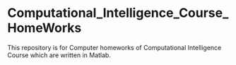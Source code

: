 # Computational_Intelligence_Course_HomeWorks
This repository is for Computer homeworks of Computational Intelligence Course which are written in Matlab.
